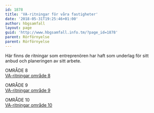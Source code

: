 ```yaml
---
id: 1878
title: 'VA-ritningar för våra fastigheter'
date: '2018-05-31T19:25:46+01:00'
author: hbgsamfall
layout: page
guid: 'http://www.hbgsamfall.info.tm/?page_id=1878'
parent: Rörförnyelse
parent: Rörförnyelse
---
```


Här finns de ritningar som entreprenören har haft som underlag för sitt anbud och planeringen av sitt arbete.

OMRÅDE 8  
[VA-ritningar område 8](/wp-content/uploads/2016/05/VA-ritningar-område-8.zip)

OMRÅDE 9  
[VA-ritningar område 9](/wp-content/uploads/2016/05/VA-ritningar-område-9.zip)

OMRÅDE 10  
[VA-ritningar område 10](/wp-content/uploads/2016/06/VA-ritningar-område-10.zip)